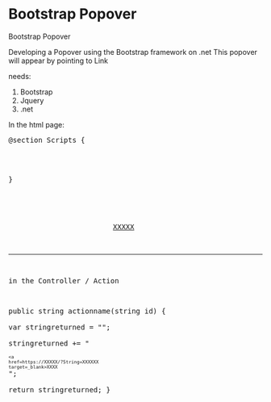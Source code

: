 # Bootstrap Popover
Bootstrap Popover

Developing a Popover using the Bootstrap framework on .net
This popover will appear by pointing to Link

needs:
1) Bootstrap
2) Jquery
3) .net


In the html page:

<pre>
@section Scripts {   

    <script type="text/javascript">
        
        // This needed so it works after Ajax call
        $(document).ajaxComplete(function () {

            $('[data-toggle="popoverfull"]').popover({
                container: 'body',
                placement: 'right',
                trigger: 'click',
                html: true,
                title: function () {
                    return 'Items' +
                        '<button type="button" id="close" class="close" onclick="$(this).parent().parent().hide()">&times;</button>';
                },
                animation: false,
                content: function () {
                    var theValue = $(this).attr('value');                    
                    return $.ajax({
                        url: '/controllername/actionname?id=' + theValue,
                        dataType: 'html',
                        async: false
                    }).responseText;                    
                }
            });
        });

        $('[data-toggle="popoverfull"]').popover({
            container: 'body',
            placement: 'right',
            trigger: 'click',
            html: true,
            title: function () {
                return 'Items' +
                    '<button type="button" id="close" class="close" onclick="$(this).parent().parent().hide()">&times;</button>'
                    ;
            },
            animation: false,
            content: function () {
                var theValue = $(this).attr('value');                
                return $.ajax({
                    url: '/controllername/actionname?id=' + theValue,
                    dataType: 'html',
                    async: false
                }).responseText;
            }
        });
        
        $('.popover').click(function () {            
            $(this).popover('toggle');
        });

    </script>   
}

<style>
    .popover {
        width: 500px !important;
        max-width: 500px !important;
    }
</style>

<td style="font-size:10px;">                    
                        <u style="padding-left:5px" data-toggle=popoverfull value="XXXXX">XXXXX</u> 
</td>      

---------------------------------------------------------------------------------------

in the Controller / Action

public string actionname(string id)
        {    
            var stringreturned = "";           
            stringreturned += "<div style=font-size:x-small;><a href=https://XXXXX/?String=XXXXXX target=_blank>XXXX</a></div>";   
            return stringreturned;
        }
</pre>
